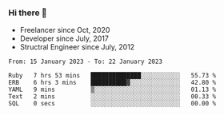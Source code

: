 ### Hi there 👋

- Freelancer since Oct, 2020
- Developer since July, 2017
- Structral Engineer since July, 2012

<!--START_SECTION:waka-->

```text
From: 15 January 2023 - To: 22 January 2023

Ruby   7 hrs 53 mins   ██████████████░░░░░░░░░░░   55.73 %
ERB    6 hrs 3 mins    ██████████▓░░░░░░░░░░░░░░   42.80 %
YAML   9 mins          ▒░░░░░░░░░░░░░░░░░░░░░░░░   01.13 %
Text   2 mins          ░░░░░░░░░░░░░░░░░░░░░░░░░   00.33 %
SQL    0 secs          ░░░░░░░░░░░░░░░░░░░░░░░░░   00.00 %
```

<!--END_SECTION:waka-->
